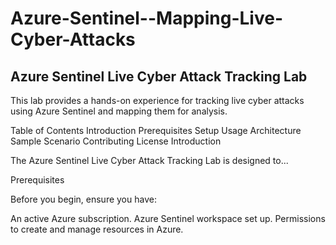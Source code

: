# Azure-Sentinel--Mapping-Live-Cyber-Attacks

## Azure Sentinel Live Cyber Attack Tracking Lab

This lab provides a hands-on experience for tracking live cyber attacks using Azure Sentinel and mapping them for analysis.

Table of Contents
Introduction
Prerequisites
Setup
Usage
Architecture
Sample Scenario
Contributing
License
Introduction
<!-- Provide a detailed introduction to your project, its purpose, and what users can expect to achieve with it -->
The Azure Sentinel Live Cyber Attack Tracking Lab is designed to...

Prerequisites
<!-- List any prerequisites or dependencies that users need to have before using your lab -->
Before you begin, ensure you have:

An active Azure subscription.
Azure Sentinel workspace set up.
Permissions to create and manage resources in Azure.

